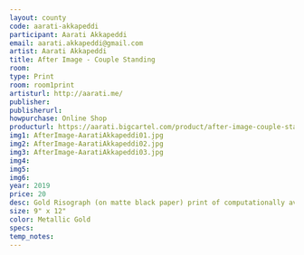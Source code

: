 ```yaml
---
layout: county 
code: aarati-akkapeddi
participant: Aarati Akkapeddi
email: aarati.akkapeddi@gmail.com
artist: Aarati Akkapeddi
title: After Image - Couple Standing
room: 
type: Print
room: room1print
artisturl: http://aarati.me/
publisher: 
publisherurl: 
howpurchase: Online Shop
producturl: https://aarati.bigcartel.com/product/after-image-couple-standing
img1: AfterImage-AaratiAkkapeddi01.jpg
img2: AfterImage-AaratiAkkapeddi02.jpg
img3: AfterImage-AaratiAkkapeddi03.jpg
img4: 
img5: 
img6: 
year: 2019
price: 20
desc: Gold Risograph (on matte black paper) print of computationally averaged similar photos from the Studies in Tamil Studio Archives and Society, an archive of Tamilian studio photography taken between the 1880's and 1980's. link to the archive - https://stars.hypotheses.org/
size: 9" x 12"
color: Metallic Gold
specs: 
temp_notes: 
---
```


